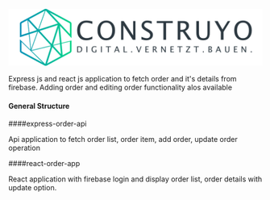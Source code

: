 <p align="center"><img src="./logo.png"></p>


Express js and react js application to fetch order and it's details from firebase. Adding order and editing order functionality alos available
#### General Structure

####express-order-api

Api application to fetch order list, order item, add order, update order operation


####react-order-app

React application with firebase login and display order list, order details with update option.

